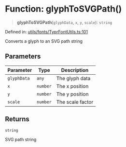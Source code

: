 # Function: glyphToSVGPath()

> **glyphToSVGPath**(`glyphData`, `x`, `y`, `scale`): `string`

Defined in: [utils/fonts/TyprFontUtils.ts:101](https://github.com/humanbydefinition/p5.asciify/blob/883b8f77570245b1cd4d1e87634e3133d65faa13/src/lib/utils/fonts/TyprFontUtils.ts#L101)

Converts a glyph to an SVG path string

## Parameters

| Parameter   | Type     | Description      |
| ----------- | -------- | ---------------- |
| `glyphData` | `any`    | The glyph data   |
| `x`         | `number` | The x position   |
| `y`         | `number` | The y position   |
| `scale`     | `number` | The scale factor |

## Returns

`string`

SVG path string
